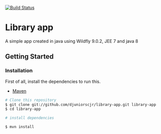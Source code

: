 
[![Build Status](https://travis-ci.org/djuniorscjr/library-app.svg?branch=master)](https://travis-ci.org/djuniorscjr/library-app)

# Library app
A simple app created in java using Wildfly 9.0.2, JEE 7 and java 8

## Getting Started

### Installation

First of all, install the dependencies to run this.

- [Maven](https://maven.apache.org/)


```sh
# Clone this repository
$ git clone git://github.com/djuniorscjr/library-app.git library-app
$ cd library-app

# install dependencies

$ mvn install

```
